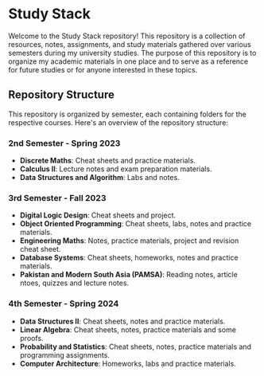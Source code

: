 # Study Stack

Welcome to the Study Stack repository! This repository is a collection of resources, notes, assignments, and study materials gathered over various semesters during my university studies. The purpose of this repository is to organize my academic materials in one place and to serve as a reference for future studies or for anyone interested in these topics.

## Repository Structure

This repository is organized by semester, each containing folders for the respective courses. Here's an overview of the repository structure:

### 2nd Semester - Spring 2023
- **Discrete Maths**: Cheat sheets and practice materials.
- **Calculus II**: Lecture notes and exam preparation materials.
- **Data Structures and Algorithm**: Labs and notes.

### 3rd Semester - Fall 2023
- **Digital Logic Design**: Cheat sheets and project.
- **Object Oriented Programming**: Cheat sheets, labs, notes and practice materials.
- **Engineering Maths**: Notes, practice materials, project and revision cheat sheet.
- **Database Systems**: Cheat sheets, homeworks, notes and practice materials.
- **Pakistan and Modern South Asia (PAMSA)**: Reading notes, article ntoes, quizzes and lecture notes.

### 4th Semester - Spring 2024
- **Data Structures II**: Cheat sheets, notes and practice materials.
- **Linear Algebra**: Cheat sheets, notes, practice materials and some proofs.
- **Probability and Statistics**: Cheat sheets, notes, practice materials and programming assignments.
- **Computer Architecture**: Homeworks, labs and practice materials.

